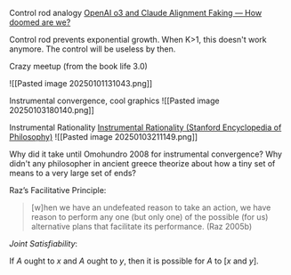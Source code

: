 

Control rod analogy
[OpenAI o3 and Claude Alignment Faking — How doomed are we?](https://www.youtube.com/watch?v=0n6rF48PaJc&ab_channel=DoomDebates)


Control rod prevents exponential growth. When K>1, this doesn't work anymore. The control will be useless by then.


Crazy meetup (from the book life 3.0)

![[Pasted image 20250101131043.png]]




Instrumental convergence, cool graphics
![[Pasted image 20250103180140.png]]



Instrumental Rationality
[Instrumental Rationality (Stanford Encyclopedia of Philosophy)](https://plato.stanford.edu/entries/rationality-instrumental/)
![[Pasted image 20250103211149.png]]

Why did it take until Omohundro 2008 for instrumental convergence? Why didn't any philosopher in ancient greece theorize about how a tiny set of means to a very large set of ends?


Raz’s Facilitative Principle:

> [w]hen we have an undefeated reason to take an action, we have reason to perform any one (but only one) of the possible (for us) alternative plans that facilitate its performance. (Raz 2005b)


_Joint Satisfiability_:

If _A_ ought to _x_ and _A_ ought to _y_, then it is possible for _A_ to [_x_ and _y_].
